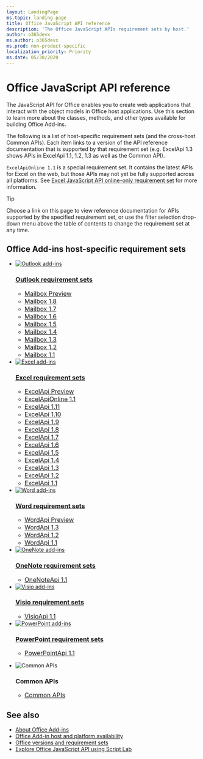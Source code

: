 ```yaml
---
layout: LandingPage
ms.topic: landing-page
title: Office JavaScript API reference 
description: 'The Office JavaScript APIs requirement sets by host.'
author: o365devx
ms.author: o365devx
ms.prod: non-product-specific
localization_priority: Priority
ms.date: 05/30/2020
---
```


# Office JavaScript API reference

The JavaScript API for Office enables you to create web applications that interact with the object models in Office host applications. Use this section to learn more about the classes, methods, and other types available for building Office Add-ins.

The following is a list of host-specific requirement sets (and the cross-host Common APIs). Each item links to a version of the API reference documentation that is supported by that requirement set (e.g. ExcelApi 1.3 shows APIs in ExcelApi 1.1, 1.2, 1.3 as well as the Common API).

`ExcelApiOnline 1.1` is a special requirement set. It contains the latest APIs for Excel on the web, but those APIs may not yet be fully supported across all platforms. See [Excel JavaScript API online-only requirement set](/office/dev/add-ins/reference/requirement-sets/excel-api-online-requirement-set) for more information.

> [!TIP]
> Choose a link on this page to view reference documentation for APIs supported by the specified requirement set, or use the filter selection drop-down menu above the table of contents to change the requirement set at any time.

<h2>Office Add-ins host-specific requirement sets</h2>

<ul class="cardsK panelContent cols cols3">
    <li>
        <a class="card x-hidden-focus" href="/javascript/api/outlook?view=outlook-js-preview">
            <div class="cardImageOuter">
                <div class="cardImage">
                    <img src="/javascript/api/overview/images/logo-outlook.svg" alt="Outlook add-ins" />
                </div>
            </div>
            <div class="cardText">
                <h3>Outlook requirement sets</h3>
                <ul>
                    <li><a style="font-size: 1rem;" href="/javascript/api/outlook?view=outlook-js-preview">Mailbox Preview</a></li>
                    <li><a style="font-size: 1rem;" href="/javascript/api/outlook?view=outlook-js-1.8">Mailbox 1.8</a></li>
                    <li><a style="font-size: 1rem;" href="/javascript/api/outlook?view=outlook-js-1.7">Mailbox 1.7</a></li>
                    <li><a style="font-size: 1rem;" href="/javascript/api/outlook?view=outlook-js-1.6">Mailbox 1.6</a></li>
                    <li><a style="font-size: 1rem;" href="/javascript/api/outlook?view=outlook-js-1.5">Mailbox 1.5</a></li>
                    <li><a style="font-size: 1rem;" href="/javascript/api/outlook?view=outlook-js-1.4">Mailbox 1.4</a></li>
                    <li><a style="font-size: 1rem;" href="/javascript/api/outlook?view=outlook-js-1.3">Mailbox 1.3</a></li>
                    <li><a style="font-size: 1rem;" href="/javascript/api/outlook?view=outlook-js-1.2">Mailbox 1.2</a></li>
                    <li><a style="font-size: 1rem;" href="/javascript/api/outlook?view=outlook-js-1.1">Mailbox 1.1</a></li>
                </ul>
            </div>
        </a>
    </li>
    <li>
        <a class="card x-hidden-focus" href="/javascript/api/excel?view=excel-js-preview">
            <div class="cardImageOuter">
                <div class="cardImage">
                    <img src="/javascript/api/overview/images/logo-excel.svg" alt="Excel add-ins" />
                </div>
            </div>
            <div class="cardText">
                <h3>Excel requirement sets</h3>
                <ul>
                    <li><a style="font-size: 1rem;" href="/javascript/api/excel?view=excel-js-preview">ExcelApi Preview</a></li>
                    <li><a style="font-size: 1rem;" href="/javascript/api/excel?view=excel-js-online">ExcelApiOnline 1.1</a></li>
                    <li><a style="font-size: 1rem;" href="/javascript/api/excel?view=excel-js-1.11">ExcelApi 1.11</a></li>
                    <li><a style="font-size: 1rem;" href="/javascript/api/excel?view=excel-js-1.10">ExcelApi 1.10</a></li>
                    <li><a style="font-size: 1rem;" href="/javascript/api/excel?view=excel-js-1.9">ExcelApi 1.9</a></li>
                    <li><a style="font-size: 1rem;" href="/javascript/api/excel?view=excel-js-1.8">ExcelApi 1.8</a></li>
                    <li><a style="font-size: 1rem;" href="/javascript/api/excel?view=excel-js-1.7">ExcelApi 1.7</a></li>
                    <li><a style="font-size: 1rem;" href="/javascript/api/excel?view=excel-js-1.6">ExcelApi 1.6</a></li>
                    <li><a style="font-size: 1rem;" href="/javascript/api/excel?view=excel-js-1.5">ExcelApi 1.5</a></li>
                    <li><a style="font-size: 1rem;" href="/javascript/api/excel?view=excel-js-1.4">ExcelApi 1.4</a></li>
                    <li><a style="font-size: 1rem;" href="/javascript/api/excel?view=excel-js-1.3">ExcelApi 1.3</a></li>
                    <li><a style="font-size: 1rem;" href="/javascript/api/excel?view=excel-js-1.2">ExcelApi 1.2</a></li>
                    <li><a style="font-size: 1rem;" href="/javascript/api/excel?view=excel-js-1.1">ExcelApi 1.1</a></li>
                </ul>
            </div>
        </a>
    </li>
    <li>
        <a class="card x-hidden-focus" href="/javascript/api/word?view=word-js-preview">
            <div class="cardImageOuter">
                <div class="cardImage">
                    <img src="/javascript/api/overview/images/logo-word.svg" alt="Word add-ins" />
                </div>
            </div>
            <div class="cardText">
                <h3>Word requirement sets</h3>
                <ul>
                        <li><a style="font-size: 1rem;" href="/javascript/api/word?view=word-js-preview">WordApi Preview</a></li>
                        <li><a style="font-size: 1rem;" href="/javascript/api/word?view=word-js-1.3">WordApi 1.3</a></li>
                        <li><a style="font-size: 1rem;" href="/javascript/api/word?view=word-js-1.2">WordApi 1.2</a></li>
                        <li><a style="font-size: 1rem;" href="/javascript/api/word?view=word-js-1.1">WordApi 1.1</a></li>
                </ul>
            </div>
        </a>
    </li>
    <li>
        <a class="card x-hidden-focus" href="/javascript/api/onenote?view=onenote-js-1.1">
            <div class="cardImageOuter">
                <div class="cardImage">
                    <img src="/javascript/api/overview/images/logo-onenote.svg" alt="OneNote add-ins" />
                </div>
            </div>
            <div class="cardText">
                <h3>OneNote requirement sets</h3>
                <ul>
                    <li><a style="font-size: 1rem;" href="/javascript/api/onenote?view=onenote-js-1.1">OneNoteApi 1.1</a></li>
                </ul>
            </div>
        </a>
    </li>
    <li>
        <a class="card x-hidden-focus" href="/javascript/api/visio?view=visio-js-1.1">
            <div class="cardImageOuter">
                <div class="cardImage">
                    <img src="/javascript/api/overview/images/logo-visio.svg" alt="Visio add-ins" />
                </div>
            </div>
            <div class="cardText">
                <h3>Visio requirement sets</h3>
                <ul>
                    <li><a style="font-size: 1rem;" href="/javascript/api/visio?view=visio-js-1.1">VisioApi 1.1</a></li>
                </ul>
            </div>
        </a>
    </li>
    <li>
        <a class="card x-hidden-focus" href="/javascript/api/powerpoint?view=powerpoint-js-1.1">
            <div class="cardImageOuter">
                <div class="cardImage">
                    <img src="/javascript/api/overview/images/logo-powerpoint.svg" alt="PowerPoint add-ins" />
                </div>
            </div>
            <div class="cardText">
                <h3>PowerPoint requirement sets</h3>
                <ul>
                    <li><a style="font-size: 1rem;" href="/javascript/api/powerpoint?view=powerpoint-js-1.1">PowerPointApi 1.1</li></p>
                </ul>
            </div>
        </a>
    </li>
    <li>
        <div class="cardSize">
            <div class="cardPadding">
                <div class="card" href="/javascript/api/common?view=common-js-1.1">
                    <div class="cardImageOuter">
                        <div class="cardImage bgdAccent1">
                            <img src="/javascript/api/overview/images/logo-office.svg" alt="Common APIs" data-linktype="external" class="x-hidden-focus" />
                        </div>
                    </div>
                    <div class="cardText">
                        <h3>Common APIs</h3>
                        <ul>
                            <li><a style="font-size: 1rem;" href="/javascript/api/common?view=common-js-1.1">Common APIs</a></li>
                        </ul>
                    </div>
                </div>
            </div>
        </div>
    </li>
</ul>

## See also

- [About Office Add-ins](/office/dev/add-ins/overview)
- [Office Add-in host and platform availability](/office/dev/add-ins/overview/office-add-in-availability)
- [Office versions and requirement sets](/office/dev/add-ins/develop/office-versions-and-requirement-sets)
- [Explore Office JavaScript API using Script Lab](/office/dev/add-ins/overview/explore-with-script-lab)
